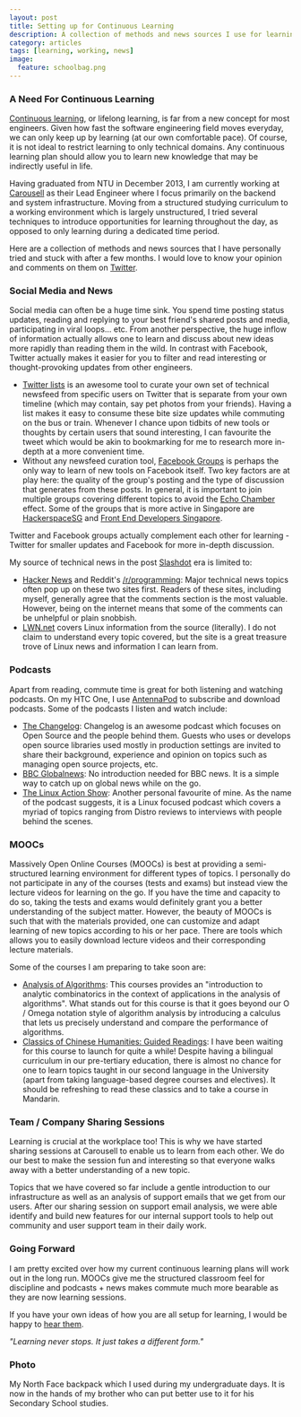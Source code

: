 ```yaml
---
layout: post
title: Setting up for Continuous Learning
description: A collection of methods and news sources I use for learning after graduation
category: articles
tags: [learning, working, news]
image:
  feature: schoolbag.png
---
```


### A Need For Continuous Learning

[Continuous learning](http://chronicle.com/blognetwork/castingoutnines/2012/06/13/continuous-learning-instead-of-lifelong-learning/),
or lifelong learning, is far from a new concept for most engineers. Given how
fast the software engineering field moves everyday, we can only keep up by
learning (at our own comfortable pace). Of course, it is not ideal to restrict
learning to only technical domains. Any continuous learning plan should allow
you to learn new knowledge that may be indirectly useful in life.

Having graduated from NTU in December 2013, I am currently working at
[Carousell](https://carousell.co/) as their Lead Engineer where I focus
primarily on the backend and system infrastructure. Moving from a structured
studying curriculum to a working environment which is largely unstructured, I
tried several techniques to introduce opportunities for learning throughout the
day, as opposed to only learning during a dedicated time period.

Here are a collection of methods and news sources that I have personally tried and stuck with
after a few months. I would love to know your opinion and comments on them on
[Twitter](https://twitter.com/victorneo/).

### Social Media and News

Social media can often be a huge time sink. You spend time posting status updates,
reading and replying to your best friend's shared posts and media,
participating in viral loops... etc. From another perspective, the huge inflow
of information actually allows one to learn and discuss about new ideas more
rapidly than reading them in the wild. In contrast with Facebook, Twitter
actually makes it easier for you to filter and read interesting or
thought-provoking updates from other engineers.

- [Twitter lists](https://support.twitter.com/articles/76460-using-twitter-lists#) is an
awesome tool to curate your own set of technical newsfeed from specific users
on Twitter that is separate from your own timeline (which may contain, say pet
photos from your friends). Having a list makes it easy to consume these bite
size updates while commuting on the bus or train. Whenever I chance upon
tidbits of new tools or thoughts by certain users that sound interesting, I can
favourite the tweet which would be akin to bookmarking for me to research more
in-depth at a more convenient time.
- Without any newsfeed curation tool,
[Facebook Groups](https://www.facebook.com/about/groups) is perhaps the
only way to learn of new tools on Facebook itself. Two key factors are at play
here: the quality of the group's posting and the type of discussion that
generates from these posts. In general, it is important to join multiple groups
covering different topics to avoid the [Echo Chamber](http://en.wikipedia.org/wiki/Echo_chamber_%28media%29) effect.
Some of the groups that is more active in Singapore are
[HackerspaceSG](https://www.facebook.com/groups/hackerspacesg/) and [Front End
Developers Singapore](https://www.facebook.com/groups/frontendsingapore/).

Twitter and Facebook groups actually complement each other for learning -
Twitter for smaller updates and Facebook for more in-depth discussion.

My source of technical news in the post [Slashdot](http://slashdot.org/) era is limited to:

- [Hacker News](https://news.ycombinator.com) and Reddit's [/r/programming](http://www.reddit.com/r/programming):
Major technical news topics often pop up on these two sites first. Readers of
these sites, including myself, generally agree that the comments section is the
most valuable. However, being on the internet means that some of the comments
can be unhelpful or plain snobbish.
- [LWN.net](http://lwn.net/) covers Linux
information from the source (literally). I do not claim to understand every
topic covered, but the site is a great treasure trove of Linux news and
information I can learn from.

### Podcasts

Apart from reading, commute time is great for both listening and watching
podcasts. On my HTC One, I use
[AntennaPod](https://play.google.com/store/apps/details?id=de.danoeh.antennapod)
to subscribe and download podcasts. Some of the podcasts I listen and watch
include:

- [The Changelog](http://thechangelog.com/podcast/):
Changelog is an awesome podcast which focuses on Open Source and the people
behind them. Guests who uses or develops open source libraries used mostly in
production settings are invited to share their background, experience and
opinion on topics such as managing open source projects, etc.
- [BBC Globalnews](http://www.bbc.co.uk/podcasts/series/globalnews):
No introduction needed for BBC news. It is a simple way to catch up on global
news while on the go.
- [The Linux Action Show](http://www.jupiterbroadcasting.com/tag/linux-action-show/):
Another personal favourite of mine. As the name of the podcast suggests, it is
a Linux focused podcast which covers a myriad of topics ranging from Distro
reviews to interviews with people behind the scenes.

### MOOCs

Massively Open Online Courses (MOOCs) is best at providing a semi-structured
learning environment for different types of topics. I personally do not
participate in any of the courses (tests and exams) but instead view the
lecture videos for learning on the go. If you have the time and capacity to do
so, taking the tests and exams would definitely grant you a better
understanding of the subject matter. However, the beauty of MOOCs is such that
with the materials provided, one can customize and adapt learning of new topics
according to his or her pace. There are tools which allows you to easily
download lecture videos and their corresponding lecture materials.

Some of the courses I am preparing to take soon are:

- [Analysis of Algorithms](https://www.coursera.org/course/aofa):
This courses provides an "introduction to analytic combinatorics in the context
of applications in the analysis of algorithms". What stands out for this course
is that it goes beyond our O / Omega  notation style of algorithm analysis by
introducing a calculus that lets us precisely understand and compare the
performance of algorithms.
- [Classics of Chinese Humanities: Guided Readings](https://www.coursera.org/course/chinesehumanities):
I have been waiting for this course to launch for quite a while! Despite having
a bilingual curriculum in our pre-tertiary education, there is almost no chance
for one to learn topics taught in our second language in the University (apart
from taking language-based degree courses and electives). It should be
refreshing to read these classics and to take a course in Mandarin.


### Team / Company Sharing Sessions

Learning is crucial at the workplace too! This is why we have started sharing
sessions at Carousell to enable us to learn from each other. We do our best to
make the session fun and interesting so that everyone walks away with a better
understanding of a new topic.

Topics that we have covered so far include a gentle introduction to our
infrastructure as well as an analysis of support emails that we get from our
users. After our sharing session on support email analysis, we were able
identify and build new features for our internal support tools to help out
community and user support team in their daily work. 


### Going Forward

I am pretty excited over how my current continuous learning plans will work out in
the long run. MOOCs give me the structured classroom feel for discipline and
podcasts + news makes commute much more bearable as they are now learning
sessions.

If you have your own ideas of how you are all setup for learning, I would be
happy to [hear them](https://twitter.com/victorneo/).

_"Learning never stops. It just takes a different form."_


### Photo

My North Face backpack which I used during my undergraduate days. It is now
in the hands of my brother who can put better use to it for his Secondary
School studies.
